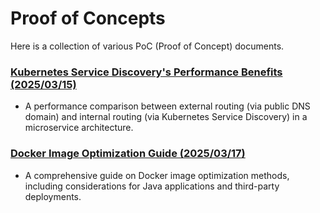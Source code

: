 # Proof of Concepts

Here is a collection of various PoC (Proof of Concept) documents.

### [Kubernetes Service Discovery's Performance Benefits (2025/03/15)](PoC/Kubernetes_ServiceDiscovery_Performance_PoC.md)
  - A performance comparison between external routing (via public DNS domain) and internal routing (via Kubernetes Service Discovery) in a microservice architecture.
### [Docker Image Optimization Guide (2025/03/17)](PoC/Docker_Image_Optimization_Guide.md)
  - A comprehensive guide on Docker image optimization methods, including considerations for Java applications and third-party deployments. 
